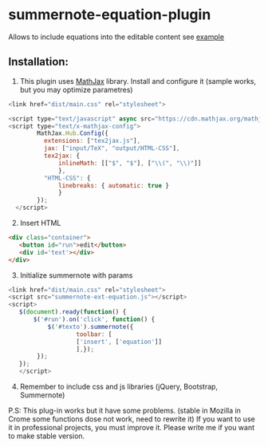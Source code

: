 # summernote-equation-plugin

Allows to include equations into the editable content see [example](example.html)

Installation:
-------------

  1) This plugin uses [MathJax](https://www.mathjax.org/) library. Install and configure it (sample works, but you may optimize parametres)
``` js
<link href="dist/main.css" rel="stylesheet">

<script type="text/javascript" async src="https://cdn.mathjax.org/mathjax/latest/MathJax.js?config=TeX-AMS_HTML"></script>
<script type="text/x-mathjax-config">
        MathJax.Hub.Config({
          extensions: ["tex2jax.js"],
          jax: ["input/TeX", "output/HTML-CSS"],
          tex2jax: {
              inlineMath: [["$", "$"], ["\\(", "\\)"]]
              },
          "HTML-CSS": {
              linebreaks: { automatic: true }
              }
        });
  </script>
 ```
 2) Insert HTML
 ```html
 <div class="container">
    <button id="run">edit</button>	
    <div id='text'></div>
 </div>
  ```
 3) Initialize summernote with params
 ``` js
 <link href="dist/main.css" rel="stylesheet">
 <script src="summernote-ext-equation.js"></script>
 <script>
	$(document).ready(function() {
		$('#run').on('click', function() {              
			$('#texto').summernote({ 
		      		toolbar: [
			  		['insert', ['equation']]
		       		],});
		 });
	});
	</script>
  ```
4) Remember to include  css and js libraries (jQuery, Bootstrap, Summernote)

P.S: This plug-in works but it have some problems. (stable in Mozilla in Crome some functions dose not work, need to rewrite it) If you want to use it in professional projects, you must improve it. Please write me if you want to make stable version.
